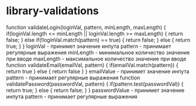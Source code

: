 # library-validations


function validateLogin(loginVal, pattern, minLength, maxLength) {
  if(loginVal.length <= minLength || loginVal.length >= maxLength) {
    return false;
  } else if(!loginVal.match(pattern) == true) {
    return false;
  } else {
    return true;
  }
}
loginVal - принимет значение инпута
pattern - принимает регулярные выражения
minLength - минимальное количество значение при вводе
maxLength - максимальное количество значение при вводе
function validateEmail(emailVal, pattern) {
  if(emailVal.match(pattern)) {
    return true
  } else {
    return false
  }
}
emailValue - принимет значение инпута
pattern - принимает регулярные выражения
function validatePassword(passwordVal, pattern) {
  if(pattern.test(passwordVal)) {
    return true;
  } else {
    return false;
  }
}
passwordValue - принимет значение инпута
pattern - принимает регулярные выражения
